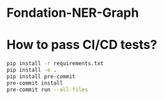 # Fondation-NER-Graph


# How to pass CI/CD tests?
```bash
pip install -r requirements.txt
pip install -e .
pip install pre-commit
pre-commit install
pre-commit run --all-files
```